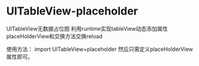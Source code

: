 # UITableView-placeholder
UITableView无数据占位图
利用runtime实现tableView动态添加属性placeHolderView和交换方法交换reload

使用方法：
import UITableView+placeholder
然后只需定义placeHolderView属性即可。


